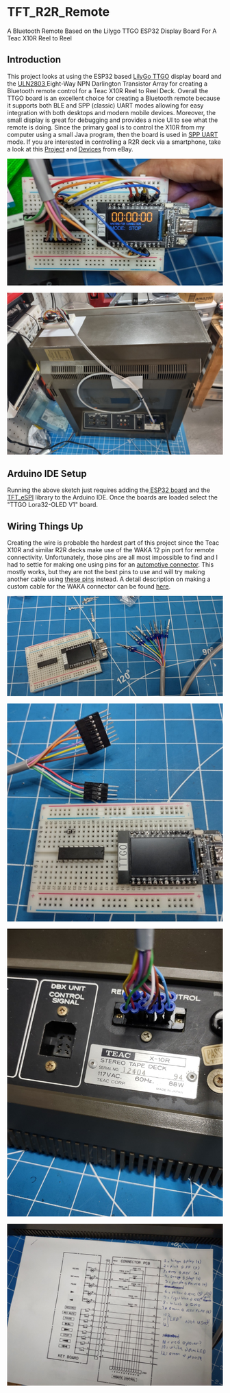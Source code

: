 # TFT_R2R_Remote

A Bluetooth Remote Based on the Lilygo TTGO ESP32 Display Board For A Teac X10R Reel to Reel

## Introduction

This project looks at using the ESP32 based [LilyGo TTGO](https://github.com/Xinyuan-LilyGO/TTGO-T-Display) display board and the [ULN2803 ](https://www.amazon.com/dp/B08CX79JSQ)Eight-Way NPN Darlington Transistor Array for creating a Bluetooth remote control for a Teac X10R Reel to Reel Deck. Overall the TTGO board is an excellent choice for creating a Bluetooth remote because it supports both BLE and SPP (classic) UART modes allowing for easy integration with both desktops and modern mobile devices. Moreover, the small display is great for debugging and provides a nice UI to see what the remote is doing. Since the primary goal is to control the X10R from my computer using a small Java program, then the board is used in [SPP UART](https://randomnerdtutorials.com/esp32-bluetooth-classic-arduino-ide/) mode.  If you are interested in controlling a R2R deck via a smartphone, take a look at this [Project](https://github.com/mpfisher69/R2R-Bluetooth-Remote) and [Devices](https://www.ebay.com/sch/dear.d12/m.html?_dkr=1&iconV2Request=true&_ssn=dear.d12&_oac=1) from eBay.  

![](img/TTGO_3.jpg)

![](img/X10R_2.jpg)

## Arduino IDE Setup

Running the above sketch just requires adding the[ ESP32 board](https://espressif-docs.readthedocs-hosted.com/projects/arduino-esp32/en/latest/installing.html) and the [TFT_eSPI](https://github.com/Xinyuan-LilyGO/TTGO-T-Display) library to the Arduino IDE. Once the boards are loaded select the "TTGO Lora32-OLED V1" board.

## Wiring Things Up

Creating the wire is probable the hardest part of this project since the Teac X10R and similar R2R decks make use of the WAKA 12 pin port for remote connectivity. Unfortunately, those pins are all most impossible to find and I had to settle for making one using pins for an [automotive connector](https://www.amazon.com/dp/B07HHYQ1W9). This mostly works, but they are not the best pins to use and will try making another cable using [these pins](https://www.amazon.com/dp/B09F2KY485) instead. A detail description on making a custom cable for the WAKA connector can be found [here](https://sharedinventions.com/?p=399).

![](img/TTGO_1.jpg)

![](img/TTGO_2.jpg)

![](img/X10R_4.jpg)

![](img/X10R_5.jpg)
